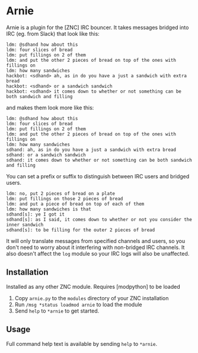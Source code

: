 Arnie
===

Arnie is a plugin for the [ZNC] IRC bouncer. It takes messages bridged into IRC (eg. from Slack) that look like this:

```
ldm: @sdhand how about this
ldm: four slices of bread
ldm: put fillings on 2 of them
ldm: and put the other 2 pieces of bread on top of the ones with fillings on
ldm: how many sandwiches
hackbot: <sdhand> ah, as in do you have a just a sandwich with extra bread
hackbot: <sdhand> or a sandwich sandwich
hackbot: <sdhand> it comes down to whether or not something can be both sandwich and filling
```
and makes them look more like this:
```
ldm: @sdhand how about this
ldm: four slices of bread
ldm: put fillings on 2 of them
ldm: and put the other 2 pieces of bread on top of the ones with fillings on
ldm: how many sandwiches
sdhand: ah, as in do you have a just a sandwich with extra bread
sdhand: or a sandwich sandwich
sdhand: it comes down to whether or not something can be both sandwich and filling
```

You can set a prefix or suffix to distinguish between IRC users and bridged users.

```
ldm: no, put 2 pieces of bread on a plate
ldm: put fillings on those 2 pieces of bread
ldm: and put a piece of bread on top of each of them
ldm: how many sandwiches is that
sdhand[s]: ye I got it
sdhand[s]: as I said, it comes down to whether or not you consider the inner sandwich
sdhand[s]: to be filling for the outer 2 pieces of bread
```

It will only translate messages from specified channels and users, so you don't need to worry about it interfering with non-bridged IRC channels. It also doesn't affect the `log` module so your IRC logs will also be unaffected.

## Installation
Installed as any other ZNC module. Requires [modpython] to be loaded

1. Copy `arnie.py` to the `modules` directory of your ZNC installation
2. Run `/msg *status loadmod arnie` to load the module
3. Send `help` to `*arnie` to get started.

## Usage
Full command help text is available by sending `help` to `*arnie`.